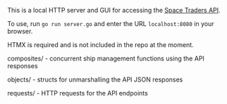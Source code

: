 This is a local HTTP server and GUI for accessing the [Space Traders API](https://docs.spacetraders.io/).

To use, run `go run server.go` and enter the URL `localhost:8080` in your browser.

HTMX is required and is not included in the repo at the moment.

composites/ - concurrent ship management functions using the API responses

objects/ - structs for unmarshalling the API JSON responses

requests/ - HTTP requests for the API endpoints
